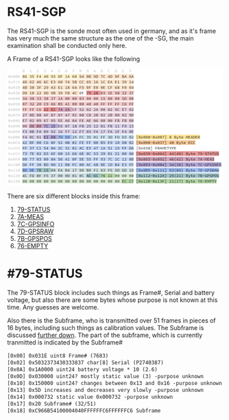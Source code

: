 # RS41-SGP
The RS41-SGP is the sonde most often used in germany, and as it's frame has very much the same structure as the one of the -SG, the main examination shall be conducted only here.

A Frame of a RS41-SGP looks like the following

![rs41-sgp_frame](__used_asset__/pic_rs41-sgp_frame.png?raw=true "rs41-sgp_frame")

There are six different blocks inside this frame:
1. [79-STATUS](#79-STATUS)
2. [7A-MEAS](#7A-MEAS)
3. [7C-GPSINFO](#7C-GPSINFO)
4. [7D-GPSRAW](#7D-GPSRAW)
5. [7B-GPSPOS](#7B-GPSPOS)
6. [76-EMPTY](#76-EMPTY)

# \#79-STATUS
The 79-STATUS block includes such things as Frame#, Serial and battery voltage, but also there are some bytes whose purpose is not known at this time. Any guesses are welcome.

Also there is the Subframe, who is transmitted over 51 frames in pieces of 16 bytes, including such things as calibration values. The Subframe is discussed [further down](#subframe). The part of the subframe, which is currently tranmitted is indicated by the Subframe#

```
[0x00] 0x031E uint8 Frame# (7683)
[0x02] 0x5032373430333837 char[8] Serial (P2740387)
[0x0A] 0x1A0000 uint24 battery voltage * 10 (2.6)
[0x0D] 0x030000 uint24? mostly static value (3) -purpose unknown
[0x10] 0x150000 uint24? changes between 0x13 and 0x16 -purpose unknown
[0x13] 0x5D increases and decreases very slowly -purpose unknown
[0x14] 0x000732 static value 0x000732 -purpose unknown
[0x17] 0x20 Subframe# (32/51)
[0x18] 0xC966B54100004040FFFFFFC6FFFFFFC6 Subframe
```


